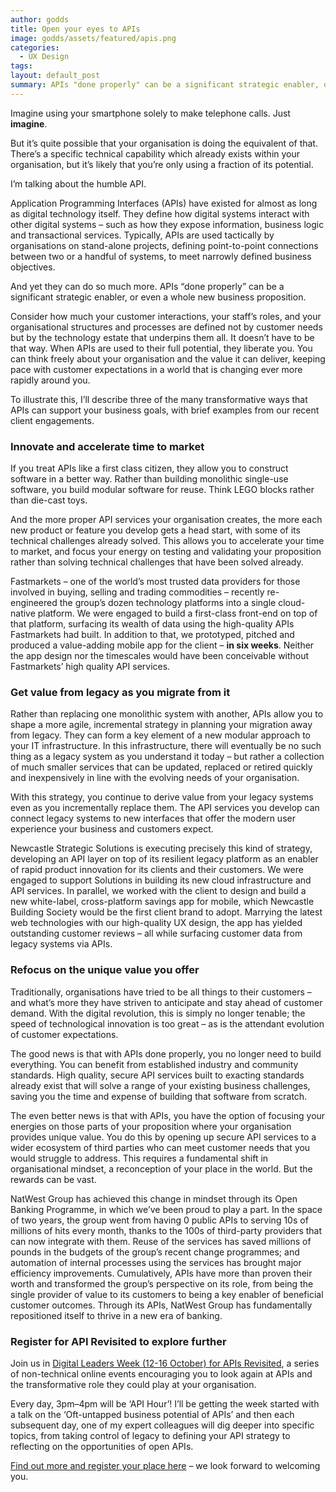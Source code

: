 ```yaml
---
author: godds
title: Open your eyes to APIs
image: godds/assets/featured/apis.png
categories:
  - UX Design
tags:
layout: default_post
summary: APIs "done properly" can be a significant strategic enabler, or even a whole new business proposition. This piece highlights some examples of this in action.
---
```


Imagine using your smartphone solely to make telephone calls. Just <b>imagine</b>.

But it’s quite possible that your organisation is doing the equivalent of that. There’s a specific technical capability which already exists within your organisation, but it’s likely that you’re only using a fraction of its potential. 

I’m talking about the humble API.

Application Programming Interfaces (APIs) have existed for almost as long as digital technology itself. They define how digital systems interact with other digital systems – such as how they expose information, business logic and transactional services. Typically, APIs are used tactically by organisations on stand-alone projects, defining point-to-point connections between two or a handful of systems, to meet narrowly defined business objectives.

And yet they can do so much more. APIs “done properly” can be a significant strategic enabler, or even a whole new business proposition.

Consider how much your customer interactions, your staff’s roles, and your organisational structures and processes are defined not by customer needs but by the technology estate that underpins them all. It doesn’t have to be that way. When APIs are used to their full potential, they liberate you. You can think freely about your organisation and the value it can deliver, keeping pace with customer expectations in a world that is changing ever more rapidly around you. 

To illustrate this, I’ll describe three of the many transformative ways that APIs can support your business goals, with brief examples from our recent client engagements.

### Innovate and accelerate time to market

If you treat APIs like a first class citizen, they allow you to construct software in a better way. Rather than building monolithic single-use software, you build modular software for reuse. Think LEGO blocks rather than die-cast toys. 

And the more proper API services your organisation creates, the more each new product or feature you develop gets a head start, with some of its technical challenges already solved. This allows you to accelerate your time to market, and focus your energy on testing and validating your proposition rather than solving technical challenges that have been solved already.

Fastmarkets – one of the world’s most trusted data providers for those involved in buying, selling and trading commodities – recently re-engineered the group’s dozen technology platforms into a single cloud-native platform. We were engaged to build a first-class front-end on top of that platform, surfacing its wealth of data using the high-quality APIs Fastmarkets had built. In addition to that, we prototyped, pitched and produced a value-adding mobile app for the client – <b>in six weeks</b>. Neither the app design nor the timescales would have been conceivable without Fastmarkets’ high quality API services.

### Get value from legacy as you migrate from it

Rather than replacing one monolithic system with another, APIs allow you to shape a more agile, incremental strategy in planning your migration away from legacy. They can form a key element of a new modular approach to your IT infrastructure. In this infrastructure, there will eventually be no such thing as a legacy system as you understand it today – but rather a collection of much smaller services that can be updated, replaced or retired quickly and inexpensively in line with the evolving needs of your organisation.

With this strategy, you continue to derive value from your legacy systems even as you incrementally replace them. The API services you develop can connect legacy systems to new interfaces that offer the modern user experience your business and customers expect.

Newcastle Strategic Solutions is executing precisely this kind of strategy, developing an API layer on top of its resilient legacy platform as an enabler of rapid product innovation for its clients and their customers. We were engaged to support Solutions in building its new cloud infrastructure and API services. In parallel, we worked with the client to design and build a new white-label, cross-platform savings app for mobile, which Newcastle Building Society would be the first client brand to adopt. Marrying the latest web technologies with our high-quality UX design, the app has yielded outstanding customer reviews – all while surfacing customer data from legacy systems via APIs.

### Refocus on the unique value you offer

Traditionally, organisations have tried to be all things to their customers – and what’s more they have striven to anticipate and stay ahead of customer demand. With the digital revolution, this is simply no longer tenable; the speed of technological innovation is too great – as is the attendant evolution of customer expectations.

The good news is that with APIs done properly, you no longer need to build everything. You can benefit from established industry and community standards. High quality, secure API services built to exacting standards already exist that will solve a range of your existing business challenges, saving you the time and expense of building that software from scratch.

The even better news is that with APIs, you have the option of focusing your energies on those parts of your proposition where your organisation provides unique value. You do this by opening up secure API services to a wider ecosystem of third parties who can meet customer needs that you would struggle to address. This requires a fundamental shift in organisational mindset, a reconception of your place in the world. But the rewards can be vast.

NatWest Group has achieved this change in mindset through its Open Banking Programme, in which we’ve been proud to play a part. In the space of two years, the group went from having 0 public APIs to serving 10s of millions of hits every month, thanks to the 100s of third-party providers that can now integrate with them. Reuse of the services has saved millions of pounds in the budgets of the group’s recent change programmes; and automation of internal processes using the services has brought major efficiency improvements. Cumulatively, APIs have more than proven their worth and transformed the group’s perspective on its role, from being the single provider of value to its customers to being a key enabler of beneficial customer outcomes. Through its APIs, NatWest Group has fundamentally repositioned itself to thrive in a new era of banking.

### Register for API Revisited to explore further

Join us in [Digital Leaders Week (12-16 October) for APIs Revisited](https://www.scottlogic.com/apis#schedule), a series of non-technical online events encouraging you to look again at APIs and the transformative role they could play at your organisation. 

Every day, 3pm–4pm will be ‘API Hour’! I’ll be getting the week started with a talk on the ‘Oft-untapped business potential of APIs’ and then each subsequent day, one of my expert colleagues will dig deeper into specific topics, from taking control of legacy to defining your API strategy to reflecting on the opportunities of open APIs.

[Find out more and register your place here](https://www.scottlogic.com/apis#schedule) – we look forward to welcoming you.
